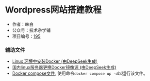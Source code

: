 # Wordpress网站搭建教程
- 作者：皌白
- 公众号：技术杂学铺
- 项目编号：[195]()

### 辅助文件
- [Linux 环境中安装Docker (由DeepSeek生成)](./install_docker.md)
- [国内linux服务器更换Docker镜像源 (由DeepSeek生成)](./docker_source.md)
- [Docker compose文件](./docker-compose.yml), 使用命令`docker compose up -d`以运行该文件。
